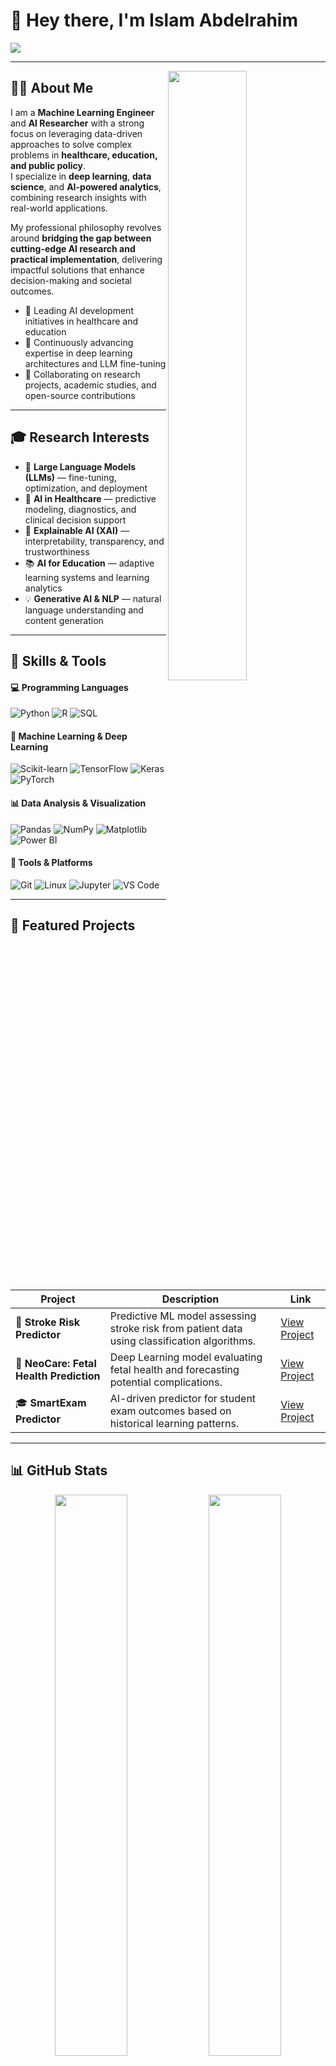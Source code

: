 # 👋 Hey there, I'm Islam Abdelrahim 

<img src="https://readme-typing-svg.herokuapp.com?font=Fira+Code&weight=500&size=25&pause=1000&color=00C3FF&center=false&vCenter=true&width=600&lines=Machine+Learning+Engineer;Data+Scientist;AI+Researcher;Open+Source+Contributor" />

---

<img src="https://user-images.githubusercontent.com/89788120/167628634-549d2bdd-609e-4275-85af-1e1974da64ca.gif" width="50%" align="right" />

## 🧍‍♂️ About Me  
I am a **Machine Learning Engineer** and **AI Researcher** with a strong focus on leveraging data-driven approaches to solve complex problems in **healthcare, education, and public policy**.  
I specialize in **deep learning**, **data science**, and **AI-powered analytics**, combining research insights with real-world applications.  

My professional philosophy revolves around **bridging the gap between cutting-edge AI research and practical implementation**, delivering impactful solutions that enhance decision-making and societal outcomes.  

- 🔭 Leading AI development initiatives in healthcare and education  
- 🌱 Continuously advancing expertise in deep learning architectures and LLM fine-tuning  
- 🤝 Collaborating on research projects, academic studies, and open-source contributions  
 

---

## 🎓 Research Interests  
- 🧠 **Large Language Models (LLMs)** — fine-tuning, optimization, and deployment  
- 🧬 **AI in Healthcare** — predictive modeling, diagnostics, and clinical decision support  
- 🧩 **Explainable AI (XAI)** — interpretability, transparency, and trustworthiness  
- 📚 **AI for Education** — adaptive learning systems and learning analytics  
- 💡 **Generative AI & NLP** — natural language understanding and content generation  

---

## 🧠 Skills & Tools  

#### 💻 Programming Languages  
![Python](https://img.shields.io/badge/Python-3776AB?style=flat&logo=python&logoColor=white)
![R](https://img.shields.io/badge/R-276DC3?style=flat&logo=r&logoColor=white)
![SQL](https://img.shields.io/badge/SQL-025E8C?style=flat&logo=database&logoColor=white)

#### 🤖 Machine Learning & Deep Learning  
![Scikit-learn](https://img.shields.io/badge/Scikit--learn-F7931E?style=flat&logo=scikit-learn&logoColor=white)
![TensorFlow](https://img.shields.io/badge/TensorFlow-FF6F00?style=flat&logo=tensorflow&logoColor=white)
![Keras](https://img.shields.io/badge/Keras-D00000?style=flat&logo=keras&logoColor=white)
![PyTorch](https://img.shields.io/badge/PyTorch-EE4C2C?style=flat&logo=pytorch&logoColor=white)

#### 📊 Data Analysis & Visualization  
![Pandas](https://img.shields.io/badge/Pandas-150458?style=flat&logo=pandas&logoColor=white)
![NumPy](https://img.shields.io/badge/NumPy-013243?style=flat&logo=numpy&logoColor=white)
![Matplotlib](https://img.shields.io/badge/Matplotlib-11557C?style=flat&logo=plotly&logoColor=white)
![Power BI](https://img.shields.io/badge/PowerBI-F2C811?style=flat&logo=power-bi&logoColor=white)

#### 🧰 Tools & Platforms  
![Git](https://img.shields.io/badge/Git-F05032?style=flat&logo=git&logoColor=white)
![Linux](https://img.shields.io/badge/Linux-000000?style=flat&logo=linux&logoColor=white)
![Jupyter](https://img.shields.io/badge/Jupyter-F37626?style=flat&logo=jupyter&logoColor=white)
![VS Code](https://img.shields.io/badge/VSCode-007ACC?style=flat&logo=visual-studio-code&logoColor=white)

---

## 🚀 Featured Projects  

| Project | Description | Link |
|----------|--------------|------|
| 🧠 **Stroke Risk Predictor** | Predictive ML model assessing stroke risk from patient data using classification algorithms. | [View Project](https://github.com/Islam-ML/stroke-risk-predictor) |
| 👶 **NeoCare: Fetal Health Prediction** | Deep Learning model evaluating fetal health and forecasting potential complications. | [View Project](https://github.com/Islam-ML/NeoCare-Deep-Learning-Model-for-Fetal-Health-Prediction) |
| 🎓 **SmartExam Predictor** | AI-driven predictor for student exam outcomes based on historical learning patterns. | [View Project](https://github.com/Islam-ML/-SmartExam-Predictor) |

---

## 📊 GitHub Stats  

<p align="center">
  <img width="48%" src="https://github-readme-stats.vercel.app/api?username=Islam-ML&show_icons=true&theme=algolia" />
  <img width="48%" src="https://github-readme-streak-stats.herokuapp.com/?user=Islam-ML&theme=algolia" />
</p>

---

## 🧭 Let's Connect  

<p align="center">
  <a href="https://www.linkedin.com/in/islam-a-mohamed-16159a246?utm_source=share&utm_campaign=share_via&utm_content=profile&utm_medium=android_app"><img src="https://img.shields.io/badge/LinkedIn-Islam%20Mohamed-blue?style=for-the-badge&logo=linkedin"></a>
  <a href="mailto:eslamabdelraheem@gmail.com"><img src="https://img.shields.io/badge/Gmail-Contact_Me-red?style=for-the-badge&logo=gmail"></a>
</p>

---

<div align="center">
  <b>Visitor Count</b><br>
  <img src="https://profile-counter.glitch.me/Islam-ML/count.svg" />
</div>
